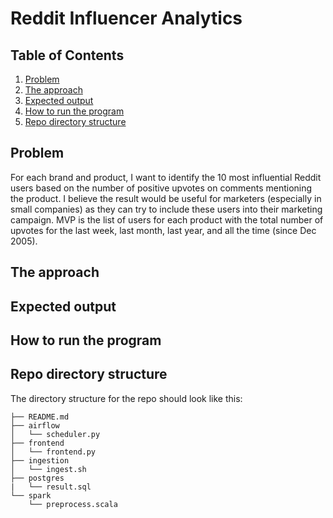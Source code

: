 # Reddit Influencer Analytics

## Table of Contents
1. [Problem](README.md#problem)
1. [The approach](README.md#the-approach)
1. [Expected output](README.md#expected-output)
1. [How to run the program](README.md#how-to-run-the-program)
1. [Repo directory structure](README.md#repo-directory-structure)

## Problem

For each brand and product, I want to identify the 10 most influential Reddit users based on the number of positive upvotes on comments mentioning the product. I believe the result would be useful for marketers (especially in small companies) as they can try to include these users into their marketing campaign. MVP is the list of users for each product with the total number of upvotes for the last week, last month, last year, and all the time (since Dec 2005).

## The approach



## Expected output



## How to run the program



## Repo directory structure

The directory structure for the repo should look like this:

    ├── README.md
    ├── airflow
    │   └── scheduler.py
    ├── frontend
    │   └── frontend.py
    ├── ingestion
    │   └── ingest.sh
    ├── postgres
    |   └── result.sql
    └── spark
        └── preprocess.scala
        